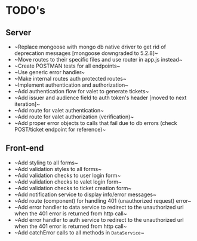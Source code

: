 # TODO's

## Server

* ~Replace mongoose with mongo db native driver to get rid of deprecation messages [mongoose downgraded to 5.2.8]~
* ~Move routes to their specific files and use router in app.js instead~
* ~Create POSTMAN tests for all endpoints~
* ~Use generic error handler~
* ~Make internal routes auth protected routes~
* ~Implement authentication and authorization~
* ~Add authentication flow for valet to generate tickets~
* ~Add issuer and audience field to auth token's header [moved to next iteration]~
* ~Add route for valet authentication~
* ~Add route for valet authorization (verification)~
* ~Add proper error objects to calls that fail due to db errors (check POST/ticket endpoint for reference)~

## Front-end

* ~Add styling to all forms~
* ~Add validation styles to all forms~
* ~Add validation checks to user login form~
* ~Add validation checks to valet login form~
* ~Add validation checks to ticket creation form~
* ~Add notification service to display info/error messages~
* ~Add route (component) for handling 401 (unauthorized request) error~
* ~Add error handler to data service to redirect to the unauthorized url when the 401 error is returned from http call~
* ~Add error handler to auth service to redirect to the unauthorized url when the 401 error is returned from http call~
* ~Add catchError calls to all methods in `DataService`~